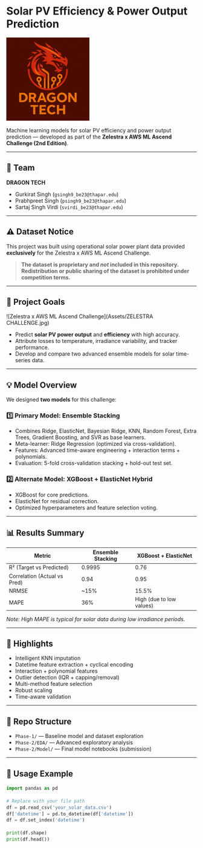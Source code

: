 # Solar PV Efficiency & Power Output Prediction

<img src="Assets/TeamLogo.jpg" alt="Dragon Tech Logo" width="220"/>

Machine learning models for solar PV efficiency and power output prediction — developed as part of the **Zelestra x AWS ML Ascend Challenge (2nd Edition)**.

---

## 👥 Team

**DRAGON TECH**
- Gurkirat Singh (`gsingh9_be23@thapar.edu`)
- Prabhpreet Singh (`psingh9_be23@thapar.edu`) 
- Sartaj Singh Virdi (`svirdi_be23@thapar.edu`)

---

## ⚠️ Dataset Notice

This project was built using operational solar power plant data provided **exclusively** for the Zelestra x AWS ML Ascend Challenge.  

> **The dataset is proprietary and *not* included in this repository.  
> Redistribution or public sharing of the dataset is prohibited under competition terms.**

---

## 🚀 Project Goals

![Zelestra x AWS ML Ascend Challenge](Assets/ZELESTRA CHALLENGE.jpg)

- Predict **solar PV power output** and **efficiency** with high accuracy.
- Attribute losses to temperature, irradiance variability, and tracker performance.
- Develop and compare two advanced ensemble models for solar time-series data.

---

## 💡 Model Overview

We designed **two models** for this challenge:

### 1️⃣ Primary Model: Ensemble Stacking  
- Combines Ridge, ElasticNet, Bayesian Ridge, KNN, Random Forest, Extra Trees, Gradient Boosting, and SVR as base learners.  
- Meta-learner: Ridge Regression (optimized via cross-validation).  
- Features: Advanced time-aware engineering + interaction terms + polynomials.  
- Evaluation: 5-fold cross-validation stacking + hold-out test set.

### 2️⃣ Alternate Model: XGBoost + ElasticNet Hybrid  
- XGBoost for core predictions.  
- ElasticNet for residual correction.  
- Optimized hyperparameters and feature selection voting.

---

## 📊 Results Summary

| Metric                         | Ensemble Stacking | XGBoost + ElasticNet |
|---------------------------------|------------------|---------------------|
| R² (Target vs Predicted)        | 0.9995           | 0.76                |
| Correlation (Actual vs Pred)    | 0.94             | 0.95                |
| NRMSE                           | ~15%             | 15.5%               |
| MAPE                            | 36%              | High (due to low values) |

*Note: High MAPE is typical for solar data during low irradiance periods.*

---

## 🔑 Highlights

- Intelligent KNN imputation
- Datetime feature extraction + cyclical encoding
- Interaction + polynomial features
- Outlier detection (IQR + capping/removal)
- Multi-method feature selection
- Robust scaling
- Time-aware validation

---

## 📂 Repo Structure

- `Phase-1/` — Baseline model and dataset exploration  
- `Phase-2/EDA/` — Advanced exploratory analysis  
- `Phase-2/Model/` — Final model notebooks (submission)  
---

## 📝 Usage Example

```python
import pandas as pd

# Replace with your file path
df = pd.read_csv('your_solar_data.csv')
df['datetime'] = pd.to_datetime(df['datetime'])
df = df.set_index('datetime')

print(df.shape)
print(df.head())
